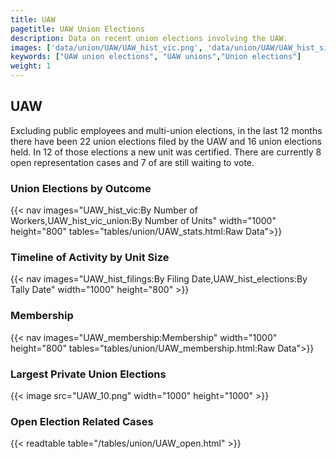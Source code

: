 ```yaml
---
title: UAW
pagetitle: UAW Union Elections
description: Data on recent union elections involving the UAW.
images: ['data/union/UAW/UAW_hist_vic.png', 'data/union/UAW/UAW_hist_size.png', 'data/union/UAW/UAW_10.png']
keywords: ["UAW union elections", "UAW unions","Union elections"]
weight: 1
---
```

##  UAW

Excluding public employees and multi-union elections, in the last 12 months there have been 22 union elections filed by the UAW and 16 union elections held. In 12 of those elections a new unit was certified. There are currently 8 open representation cases and 7 of are still waiting to vote.

### Union Elections by Outcome
{{< nav images="UAW_hist_vic:By Number of Workers,UAW_hist_vic_union:By Number of Units" width="1000" height="800" tables="tables/union/UAW_stats.html:Raw Data">}}

### Timeline of Activity by Unit Size
{{< nav images="UAW_hist_filings:By Filing Date,UAW_hist_elections:By Tally Date" width="1000" height="800" >}}

### Membership
{{< nav images="UAW_membership:Membership" width="1000" height="800" tables="tables/union/UAW_membership.html:Raw Data">}}

### Largest Private Union Elections
{{< image src="UAW_10.png" width="1000" height="1000"  >}}

### Open Election Related Cases
{{< readtable table="/tables/union/UAW_open.html" >}}


